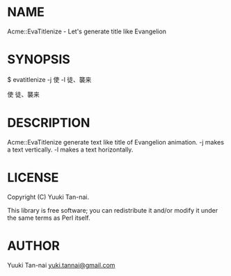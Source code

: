 # NAME

Acme::EvaTitlenize - Let's generate title like Evangelion

# SYNOPSIS

$ evatitlenize -j 使 -l 徒、襲来

使
徒、襲来

# DESCRIPTION

Acme::EvaTitlenize generate text like title of Evangelion animation.
-j makes a text vertically.
-l makes a text horizontally.

# LICENSE

Copyright (C) Yuuki Tan-nai.

This library is free software; you can redistribute it and/or modify
it under the same terms as Perl itself.

# AUTHOR

Yuuki Tan-nai <yuki.tannai@gmail.com>
